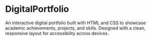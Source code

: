 # DigitalPortfolio
An interactive digital portfolio built with HTML and CSS to showcase academic achievements, projects, and skills. Designed with a clean, responsive layout for accessibility across devices.

